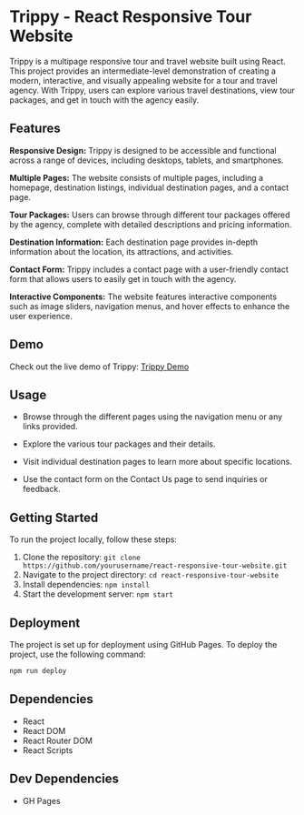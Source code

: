 
# Trippy - React Responsive Tour Website


Trippy is a multipage responsive tour and travel website built using React. This project provides an intermediate-level demonstration of creating a modern, interactive, and visually appealing website for a tour and travel agency. With Trippy, users can explore various travel destinations, view tour packages, and get in touch with the agency easily.

## Features

**Responsive Design:** Trippy is designed to be accessible and functional across a range of devices, including desktops, tablets, and smartphones.

**Multiple Pages:** The website consists of multiple pages, including a homepage, destination listings, individual destination pages, and a contact page.

**Tour Packages:** Users can browse through different tour packages offered by the agency, complete with detailed descriptions and pricing information.

**Destination Information:** Each destination page provides in-depth information about the location, its attractions, and activities.

**Contact Form:** Trippy includes a contact page with a user-friendly contact form that allows users to easily get in touch with the agency.

**Interactive Components:** The website features interactive components such as image sliders, navigation menus, and hover effects to enhance the user experience.

## Demo

Check out the live demo of Trippy: [Trippy Demo](https://niroopr1999.github.io/React_Responsive_Tour_Website)

## Usage

- Browse through the different pages using the navigation menu or any links provided.

- Explore the various tour packages and their details.

- Visit individual destination pages to learn more about specific locations.

- Use the contact form on the Contact Us page to send inquiries or feedback.


## Getting Started

To run the project locally, follow these steps:

1. Clone the repository: `git clone https://github.com/yourusername/react-responsive-tour-website.git`
2. Navigate to the project directory: `cd react-responsive-tour-website`
3. Install dependencies: `npm install`
4. Start the development server: `npm start`

## Deployment

The project is set up for deployment using GitHub Pages. To deploy the project, use the following command:

```bash
npm run deploy
```

## Dependencies

- React
- React DOM
- React Router DOM
- React Scripts

## Dev Dependencies

- GH Pages
